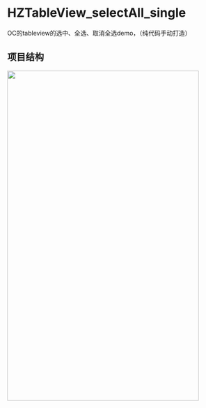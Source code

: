 # HZTableView_selectAll_single
OC的tableview的选中、全选、取消全选demo，（纯代码手动打造）


## 项目结构
<img style="-webkit-user-select: none;" src="https://mmbiz.qlogo.cn/mmbiz/wFa30ADx7kIafSnwNlQX57ra5HJib7otxrONEyWn47zwPGDiciarQhf0R2lgJM92j8K4ycfXydgibS0uVpyNK8mysA/0?wx_fmt=jpeg" width="440" height="757">
